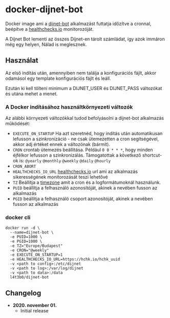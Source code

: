 # docker-dijnet-bot

Docker image ami a [dijnet-bot](https://github.com/juzraai/dijnet-bot) alkalmazást futtatja időzítve a cronnal, beépítve a [healthchecks.io](https://healthchecks.io) monitorozóját.

A Díjnet Bot lementi az összes Díjnet-en tárolt számládat, így azok immáron még egy helyen, Nálad is meglesznek.

## Használat

Az első indítás után, amennyiben nem találja a konfigurációs fájlt, akkor odamásol egy template konfigurációs fájlt és leáll.

Ezután ki kell tölteni minimum a DIJNET_USER és DIJNET_PASS változókat és utána mehet a menet.

### A Docker indításához használtkörnyezeti változók

Az alábbi környezeti változókkal tudod befolyásolni a dijnet-bot alkalmazás működését:

* `EXECUTE_ON_STARTUP` Ha azt szeretnéd, hogy indítás után automatikusan lefusson a szinkronizáció - ne csak ütemezetten a cron segítségével, akkor adj értéket ennek a változónak (bármit).
* `CRON` crontab ütemezés beállítása. Például `0 0 * * *`, hogy minden éjfélkor lefusson a szinkronizálás. Támogatottak a következő shortcut-ok is: `@yearly` `@monthly` `@weekly` `@daily` `@hourly`
* `CRON_ABORT`
* `HEALTHCHECKS_IO_URL` [healthchecks.io](https://healthchecks.io) url ami az alkalmazás sikerességének monitorozását teszi lehetővé
* `TZ` Beállítja a [timezone](https://en.wikipedia.org/wiki/List_of_tz_database_time_zones) amit a cron és a logformátumoknál használunk.
* `PUID` beállítja a felhasználó azonosítóját, akinek a nevében fusson az alkalmazás
* `PGID` beállítja a felhasználó csoport azonosítóját, akinek a nevében fusson az alkalmazás


### docker cli

```
docker run -d \
  --name=dijnet-bot \
  -e PUID=1000 \
  -e PGID=1000 \
  -e TZ="Europe/Budapest"
  -e CRON="@weekly"
  -e EXECUTE_ON_STARTUP=1
  -e HEALTHCHECKS_IO_URL=https://hchk.io/hchk_uuid
  -v <path to config>:/etc/dijnet
  -v <path to log>:/var/log/dijnet
  -v <path to data>:/data
  l4t3b0/dijnet-bot
```

## Changelog

+ **2020. november 01.**
  * Initial release

<br />
<br />
